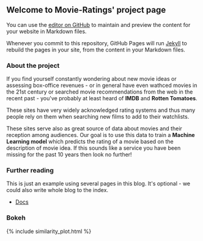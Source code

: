 ## Welcome to Movie-Ratings' project page

You can use the [editor on GitHub](https://github.com/anL1/movie-ratings/edit/gh-pages/index.md) to maintain and preview the content for your website in Markdown files.

Whenever you commit to this repository, GitHub Pages will run [Jekyll](https://jekyllrb.com/) to rebuild the pages in your site, from the content in your Markdown files.

### About the project

If you find yourself constantly wondering about new movie ideas or assessing box-office revenues - or in general have even wathced movies in the 21st century or searched movie recommendations from the web in the recent past - you've probably at least heard of **IMDB** and **Rotten Tomatoes**. 

These sites have very widely acknowledged rating systems and thus many people rely on them when searching new films to add to their watchlists.

These sites serve also as great source of data about movies and their reception among audiences. Our goal is to use this data to train a **Machine Learning model** which predicts the rating of a movie based on the description of movie idea. If this sounds like a service you have been missing for the past 10 years then look no further!

### Further reading

This is just an example using several pages in this blog. It's optional - we could also write whole blog to the index.

* [Docs](https://anl1.github.io/movie-ratings/docs)

### Bokeh

{%  include similarity_plot.html  %}
